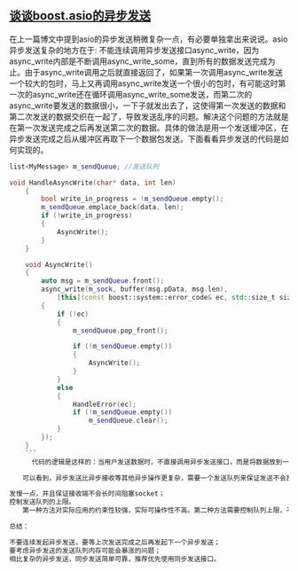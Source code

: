 ## [谈谈boost.asio的异步发送](https://www.cnblogs.com/qicosmos/p/3487169.html)
在上一篇博文中提到asio的异步发送稍微复杂一点，有必要单独拿出来说说。asio异步发送复杂的地方在于: 不能连续调用异步发送接口async_write，因为async_write内部是不断调用async_write_some，直到所有的数据发送完成为止。由于async_write调用之后就直接返回了，如果第一次调用async_write发送一个较大的包时，马上又再调用async_write发送一个很小的包时，有可能这时第一次的async_write还在循环调用async_write_some发送，而第二次的async_write要发送的数据很小，一下子就发出去了，这使得第一次发送的数据和第二次发送的数据交织在一起了，导致发送乱序的问题。解决这个问题的方法就是在第一次发送完成之后再发送第二次的数据。具体的做法是用一个发送缓冲区，在异步发送完成之后从缓冲区再取下一个数据包发送。下面看看异步发送的代码是如何实现的。
```cpp
list<MyMessage> m_sendQueue; //发送队列

void HandleAsyncWrite(char* data, int len)
    {
        bool write_in_progress = !m_sendQueue.empty();
        m_sendQueue.emplace_back(data, len);
        if (!write_in_progress)
        {
            AsyncWrite();
        }
    }

    void AsyncWrite()
    {
        auto msg = m_sendQueue.front();
        async_write(m_sock, buffer(msg.pData, msg.len),
            [this](const boost::system::error_code& ec, std::size_t size)
        {
            if (!ec)
            {
                m_sendQueue.pop_front();

                if (!m_sendQueue.empty())
                {
                    AsyncWrite();
                }
            }
            else
            {
                HandleError(ec);
                if (!m_sendQueue.empty())
                    m_sendQueue.clear();
            }
        });
    }
    ```
    　代码的逻辑是这样的：当用户发送数据时，不直接调用异步发送接口，而是将数据放到一个发送队列中，异步发送接口会循环从队列中取数据发送。循环发送过程的一个细节需要注意，用户发送数据时，如果发送队列为空时，说明异步发送已经将队列中所有的数据都发送完了，也意味着循环发送结束了，这时，需要在数据入队列之后再调用一下async_write重新发起异步循环发送。

　　可以看到，异步发送比异步接收等其他异步操作更复杂，需要一个发送队列来保证发送不会乱序。但是，还有一个问题需要注意就是这个发送队列是没有加限制的，如果接收端收到数据之后阻塞处理，而发送又很快的话，就会导致发送队列的内存快速增长甚至内存爆掉。解决办法有两个：

发慢一点，并且保证接收端不会长时间阻塞socket；
控制发送队列的上限。
　　第一种方法对实际应用的约束性较强，实际可操作性不高。第二种方法需要控制队列上限，不可避免的要加锁，这样就丧失了单线程异步发送的性能优势。所以建议用同步发送接口来发送数据，一来不用发送队列，自然也不会有内存暴涨的问题，二来也不会有复杂的循环发送过程，而且还可以通过线程池来提高发送效率。

总结：

不要连续发起异步发送，要等上次发送完成之后再发起下一个异步发送；
要考虑异步发送的发送队列内存可能会暴涨的问题；
相比复杂的异步发送，同步发送简单可靠，推荐优先使用同步发送接口。
